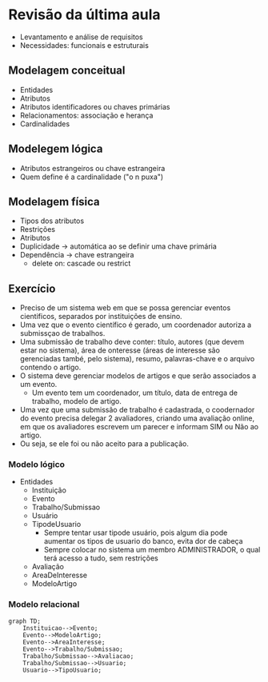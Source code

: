 # Revisão da última aula
* Levantamento e análise de requisitos
* Necessidades: funcionais e estruturais
  
## Modelagem conceitual
* Entidades
* Atributos
* Atributos identificadores ou chaves primárias
* Relacionamentos: associação e herança
* Cardinalidades
      
## Modelegem lógica
* Atributos estrangeiros ou chave estrangeira
* Quem define é a cardinalidade ("o n puxa")
  
## Modelagem física
* Tipos dos atributos
* Restrições
* Atributos
* Duplicidade → automática ao se definir uma chave primária
* Dependência → chave estrangeira
  * delete on: cascade ou restrict

## Exercício
* Preciso de um sistema web em que se possa gerenciar eventos cientificos, separados por instituições de ensino.
* Uma vez que o evento científico é gerado, um coordenador autoriza a submissçao de trabalhos. 
* Uma submissão de trabalho deve conter: título, autores (que devem estar no sistema), área de onteresse (áreas de interesse são gerenciadas també, pelo sistema), resumo, palavras-chave e o arquivo contendo o artigo.
* O sistema deve gerenciar modelos de artigos e que serão associados a um evento. 
  * Um evento tem um coordenador, um título, data de entrega de trabalho, modelo de artigo.
* Uma vez que uma submissão de trabalho é cadastrada, o coodernador do evento precisa delegar 2 avaliadores, criando uma avaliação online, em que os avaliadores escrevem um parecer e informam SIM ou Não ao artigo.
* Ou seja, se ele foi ou não aceito para a publicação.

### Modelo lógico

* Entidades
  * Instituição 
  * Evento
  * Trabalho/Submissao
  * Usuário
  * TipodeUsuario
    * Sempre tentar usar tipode usuário, pois algum dia pode aumentar os tipos de usuario do banco, evita dor de cabeça
    * Sempre colocar no sistema um membro ADMINISTRADOR, o qual terá acesso a tudo, sem restrições
  * Avaliação 
  * AreaDeInteresse
  * ModeloArtigo

### Modelo relacional
```mermaid
graph TD;
    Instituicao-->Evento;
    Evento-->ModeloArtigo;
    Evento-->AreaInteresse;
    Evento-->Trabalho/Submissao;
    Trabalho/Submissao-->Avaliacao;
    Trabalho/Submissao-->Usuario;
    Usuario-->TipoUsuario;
```
